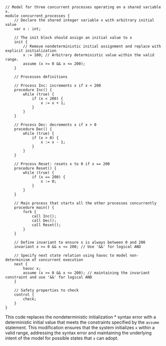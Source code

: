 ``` 
// Model for three concurrent processes operating on a shared variable x.
module concurrent_processes {
    // Declare the shared integer variable x with arbitrary initial value
    var x : int;

    // The init block should assign an initial value to x
    init {
        // Remove nondeterministic initial assignment and replace with explicit initialization
        x := 100; // Arbitrary deterministic value within the valid range.
        assume (x >= 0 && x <= 200);
    }

    // Processes definitions

    // Process Inc: increments x if x < 200
    procedure Inc() {
        while (true) {
            if (x < 200) {
                x := x + 1;
            }
        }
    }

    // Process Dec: decrements x if x > 0
    procedure Dec() {
        while (true) {
            if (x > 0) {
                x := x - 1;
            }
        }
    }

    // Process Reset: resets x to 0 if x == 200
    procedure Reset() {
        while (true) {
            if (x == 200) {
                x := 0;
            }
        }
    }

    // Main process that starts all the other processes concurrently
    procedure main() {
        fork {
            call Inc();
            call Dec();
            call Reset();
        }
    }

    // Define invariant to ensure x is always between 0 and 200
    invariant x >= 0 && x <= 200; // Use '&&' for logical AND

    // Specify next state relation using havoc to model non-determinism of concurrent execution
    next {
        havoc x;
        assume (x >= 0 && x <= 200); // maintaining the invariant constraint and use '&&' for logical AND
    }

    // Safety properties to check
    control {
        check;
    }
}
```

This code replaces the nondeterministic initialization * syntax error with a deterministic initial value that meets the constraints specified by the `assume` statement. This modification ensures that the system initializes `x` within a valid range, addressing the syntax error and maintaining the underlying intent of the model for possible states that `x` can adopt.
